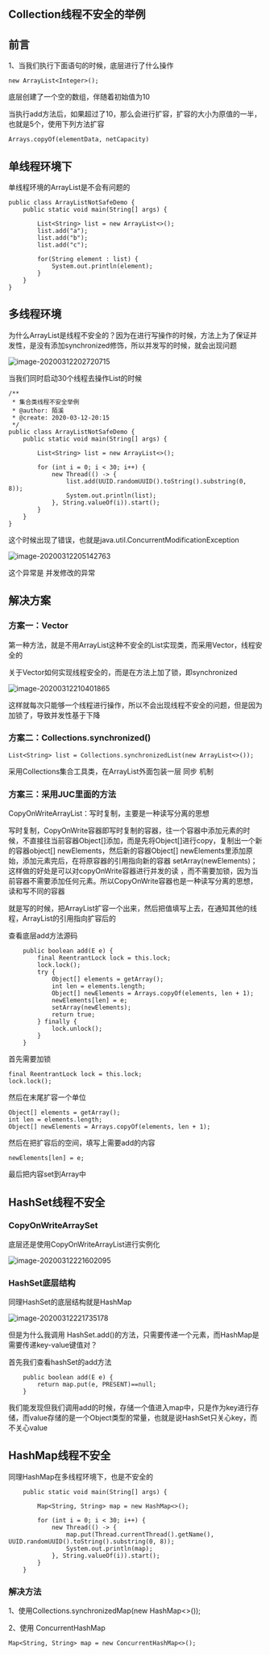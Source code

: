 ## Collection线程不安全的举例

## 前言

1、当我们执行下面语句的时候，底层进行了什么操作

```
new ArrayList<Integer>();
```

底层创建了一个空的数组，伴随着初始值为10

当执行add方法后，如果超过了10，那么会进行扩容，扩容的大小为原值的一半，也就是5个，使用下列方法扩容

```
Arrays.copyOf(elementData, netCapacity)
```

## 单线程环境下

单线程环境的ArrayList是不会有问题的

```
public class ArrayListNotSafeDemo {
    public static void main(String[] args) {

        List<String> list = new ArrayList<>();
        list.add("a");
        list.add("b");
        list.add("c");

        for(String element : list) {
            System.out.println(element);
        }
    }
}
```

## 多线程环境

为什么ArrayList是线程不安全的？因为在进行写操作的时候，方法上为了保证并发性，是没有添加synchronized修饰，所以并发写的时候，就会出现问题


![image-20200312202720715](images/image-20200312202720715.png)

当我们同时启动30个线程去操作List的时候

```
/**
 * 集合类线程不安全举例
 * @author: 陌溪
 * @create: 2020-03-12-20:15
 */
public class ArrayListNotSafeDemo {
    public static void main(String[] args) {

        List<String> list = new ArrayList<>();

        for (int i = 0; i < 30; i++) {
            new Thread(() -> {
                list.add(UUID.randomUUID().toString().substring(0, 8));
                System.out.println(list);
            }, String.valueOf(i)).start();
        }
    }
}
```

这个时候出现了错误，也就是java.util.ConcurrentModificationException


![image-20200312205142763](images/image-20200312205142763.png)

这个异常是 并发修改的异常

## 解决方案

### 方案一：Vector

第一种方法，就是不用ArrayList这种不安全的List实现类，而采用Vector，线程安全的

关于Vector如何实现线程安全的，而是在方法上加了锁，即synchronized


![image-20200312210401865](images/image-20200312210401865.png)

这样就每次只能够一个线程进行操作，所以不会出现线程不安全的问题，但是因为加锁了，导致并发性基于下降

### 方案二：Collections.synchronized()

```
List<String> list = Collections.synchronizedList(new ArrayList<>());
```

采用Collections集合工具类，在ArrayList外面包装一层 同步 机制

### 方案三：采用JUC里面的方法

CopyOnWriteArrayList：写时复制，主要是一种读写分离的思想

写时复制，CopyOnWrite容器即写时复制的容器，往一个容器中添加元素的时候，不直接往当前容器Object[]添加，而是先将Object[]进行copy，复制出一个新的容器object[] newElements，然后新的容器Object[] newElements里添加原始，添加元素完后，在将原容器的引用指向新的容器 setArray(newElements)；这样做的好处是可以对copyOnWrite容器进行并发的读 ，而不需要加锁，因为当前容器不需要添加任何元素。所以CopyOnWrite容器也是一种读写分离的思想，读和写不同的容器

就是写的时候，把ArrayList扩容一个出来，然后把值填写上去，在通知其他的线程，ArrayList的引用指向扩容后的

查看底层add方法源码

```
    public boolean add(E e) {
        final ReentrantLock lock = this.lock;
        lock.lock();
        try {
            Object[] elements = getArray();
            int len = elements.length;
            Object[] newElements = Arrays.copyOf(elements, len + 1);
            newElements[len] = e;
            setArray(newElements);
            return true;
        } finally {
            lock.unlock();
        }
    }
```

首先需要加锁

```
final ReentrantLock lock = this.lock;
lock.lock();
```

然后在末尾扩容一个单位

```
Object[] elements = getArray();
int len = elements.length;
Object[] newElements = Arrays.copyOf(elements, len + 1);
```

然后在把扩容后的空间，填写上需要add的内容

```
newElements[len] = e;
```

最后把内容set到Array中

## HashSet线程不安全

### CopyOnWriteArraySet

底层还是使用CopyOnWriteArrayList进行实例化


![image-20200312221602095](images/image-20200312221602095.png)

### HashSet底层结构

同理HashSet的底层结构就是HashMap


![image-20200312221735178](images/image-20200312221735178.png)

但是为什么我调用 HashSet.add()的方法，只需要传递一个元素，而HashMap是需要传递key-value键值对？

首先我们查看hashSet的add方法

```
    public boolean add(E e) {
        return map.put(e, PRESENT)==null;
    }
```

我们能发现但我们调用add的时候，存储一个值进入map中，只是作为key进行存储，而value存储的是一个Object类型的常量，也就是说HashSet只关心key，而不关心value

## HashMap线程不安全

同理HashMap在多线程环境下，也是不安全的

```
    public static void main(String[] args) {

        Map<String, String> map = new HashMap<>();

        for (int i = 0; i < 30; i++) {
            new Thread(() -> {
                map.put(Thread.currentThread().getName(), UUID.randomUUID().toString().substring(0, 8));
                System.out.println(map);
            }, String.valueOf(i)).start();
        }
    }
```

### 解决方法

1、使用Collections.synchronizedMap(new HashMap<>());

2、使用 ConcurrentHashMap

```
Map<String, String> map = new ConcurrentHashMap<>();
```


